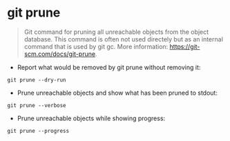 # git prune

> Git command for pruning all unreachable objects from the object database.
> This command is often not used directely but as an internal command that is used by git gc.
> More information: <https://git-scm.com/docs/git-prune>.

- Report what would be removed by git prune without removing it:

`git prune --dry-run`

- Prune unreachable objects and show what has been pruned to stdout:

`git prune --verbose`

- Prune unreachable objects while showing progress:

`git prune --progress`
